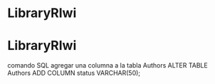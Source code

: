 # LibraryRIwi

# LibraryRIwi

comando SQL
agregar una columna a la tabla Authors
ALTER TABLE Authors
ADD COLUMN status VARCHAR(50);

